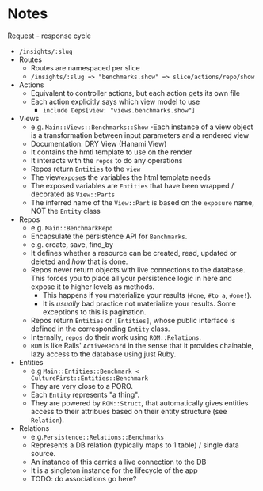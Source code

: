 # Notes

Request - response cycle
- `/insights/:slug`
- Routes
  - Routes are namespaced per slice
  - `/insights/:slug => "benchmarks.show" => slice/actions/repo/show`
- Actions
  - Equivalent to controller actions, but each action gets its own file
  - Each action explicitly says which view model to use
    - `include Deps[view: "views.benchmarks.show"]`
- Views
  - e.g. `Main::Views::Benchmarks::Show`
  -Each instance of a view object is a transformation between input parameters and a rendered view
  - Documentation: DRY View (Hanami View)
  - It contains the hmtl template to use on the render
  - It interacts with the `repos` to do any operations
  - Repos return `Entities` to the `view`
  - The view`expose`s the variables the html template needs
  - The exposed variables are `Entities` that have been wrapped / decorated as `View::Parts`
  - The inferred name of the `View::Part` is based on the `exposure` name, NOT the `Entity` class
- Repos
  - e.g. `Main::BenchmarkRepo`
  - Encapsulate the persistence API for `Benchmarks`.
  - e.g. create, save, find_by
  - It defines whether a resource can be created, read, updated or deleted and _how_ that is done.
  - Repos never return objects with live connections to the database. This forces you to place
  all your persistence logic in here and expose it to higher levels as methods.
    - This happens if you materialize your results (`#one`, `#to_a`, `#one!`).
    - It is _usually_ bad practice not materialize your results.  Some exceptions to this is pagination. 
  - Repos return `Entities` or `[Entities]`, whose public interface is defined in the corresponding `Entity` class.
  - Internally, `repos` do their work using `ROM::Relations`.
  - `ROM` is like Rails' `ActiveRecord` in the sense that it provides chainable, lazy access to the database using
     just Ruby.
- Entities
  - e.g `Main::Entities::Benchmark < CultureFirst::Entities::Benchmark`
  - They are very close to a PORO.
  - Each `Entity` represents "a thing".
  - They are powered by `ROM::Struct`, that automatically gives entities access to their attribues based on 
  their entity structure (see `Relation`).
- Relations
  - e.g.`Persistence::Relations::Benchmarks`
  - Represents a DB relation (typically maps to 1 table) /  single data source. 
  - An instance of this carries a live connection to the DB
  - It is a singleton instance for the lifecycle of the app
  - TODO: do associations go here? 
  
  
  

